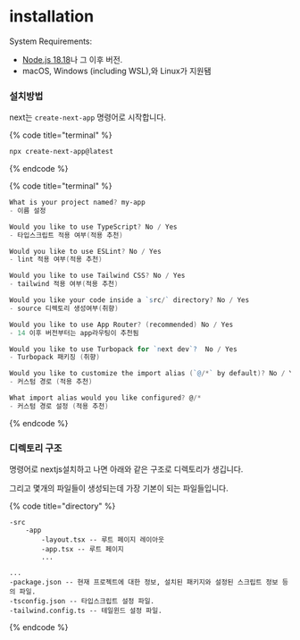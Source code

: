 # installation

System Requirements:

* [Node.js 18.18](https://nodejs.org/)나 그 이후 버전.
* macOS, Windows (including WSL),와 Linux가 지원됌



### 설치방법

next는 `create-next-app` 명령어로 시작합니다.

{% code title="terminal" %}
```sh
npx create-next-app@latest
```
{% endcode %}

{% code title="terminal" %}
```powershell
What is your project named? my-app 
- 이름 설정

Would you like to use TypeScript? No / Yes 
- 타입스크립트 적용 여부(적용 추천)

Would you like to use ESLint? No / Yes 
- lint 적용 여부(적용 추천)

Would you like to use Tailwind CSS? No / Yes 
- tailwind 적용 여부(적용 추천)

Would you like your code inside a `src/` directory? No / Yes 
- source 디렉토리 생성여부(취향)

Would you like to use App Router? (recommended) No / Yes 
- 14 이후 버전부터는 app라우팅이 추천됨

Would you like to use Turbopack for `next dev`?  No / Yes 
- Turbopack 패키징 (취향)

Would you like to customize the import alias (`@/*` by default)? No / Yes 
- 커스텀 경로 (적용 추천)

What import alias would you like configured? @/* 
- 커스텀 경로 설정 (적용 추천)
```
{% endcode %}

### 디렉토리 구조

명령어로 nextjs설치하고 나면 아래와 같은 구조로 디렉토리가 생깁니다.

그리고 몇개의 파일들이 생성되는데 가장 기본이 되는 파일들입니다.

{% code title="directory" %}
```
-src
    -app
        -layout.tsx -- 루트 페이지 레이아웃
        -app.tsx -- 루트 페이지
        ...

...
-package.json -- 현재 프로젝트에 대한 정보, 설치된 패키지와 설정된 스크립트 정보 등의 파일.
-tsconfig.json -- 타입스크립트 설정 파일.
-tailwind.config.ts -- 테일윈드 설정 파일.

```
{% endcode %}

